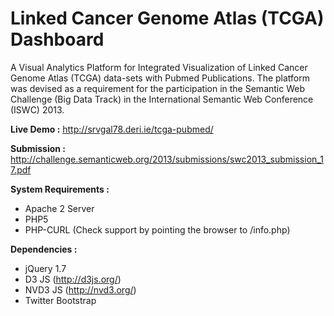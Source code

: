 Linked Cancer Genome Atlas (TCGA) Dashboard
===========================================

A Visual Analytics Platform for Integrated Visualization of Linked Cancer Genome Atlas (TCGA) data-sets with Pubmed Publications. The platform was devised as a requirement for the participation in the Semantic Web Challenge (Big Data Track) in the International Semantic Web Conference (ISWC) 2013.

**Live Demo :** http://srvgal78.deri.ie/tcga-pubmed/

**Submission :** http://challenge.semanticweb.org/2013/submissions/swc2013_submission_17.pdf

**System Requirements :**
* Apache 2 Server
* PHP5
* PHP-CURL (Check support by pointing the browser to /info.php)

**Dependencies :**
* jQuery 1.7
* D3 JS (http://d3js.org/)
* NVD3 JS (http://nvd3.org/)
* Twitter Bootstrap





